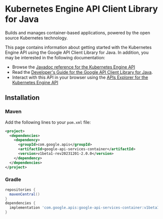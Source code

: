 # Kubernetes Engine API Client Library for Java

Builds and manages container-based applications, powered by the open source Kubernetes technology.

This page contains information about getting started with the Kubernetes Engine API
using the Google API Client Library for Java. In addition, you may be interested
in the following documentation:

* Browse the [Javadoc reference for the Kubernetes Engine API][javadoc]
* Read the [Developer's Guide for the Google API Client Library for Java][google-api-client].
* Interact with this API in your browser using the [APIs Explorer for the Kubernetes Engine API][api-explorer]

## Installation

### Maven

Add the following lines to your `pom.xml` file:

```xml
<project>
  <dependencies>
    <dependency>
      <groupId>com.google.apis</groupId>
      <artifactId>google-api-services-container</artifactId>
      <version>v1beta1-rev20231201-2.0.0</version>
    </dependency>
  </dependencies>
</project>
```

### Gradle

```gradle
repositories {
  mavenCentral()
}
dependencies {
  implementation 'com.google.apis:google-api-services-container:v1beta1-rev20231201-2.0.0'
}
```

[javadoc]: https://googleapis.dev/java/google-api-services-container/latest/index.html
[google-api-client]: https://github.com/googleapis/google-api-java-client/
[api-explorer]: https://developers.google.com/apis-explorer/#p/container/v1/

